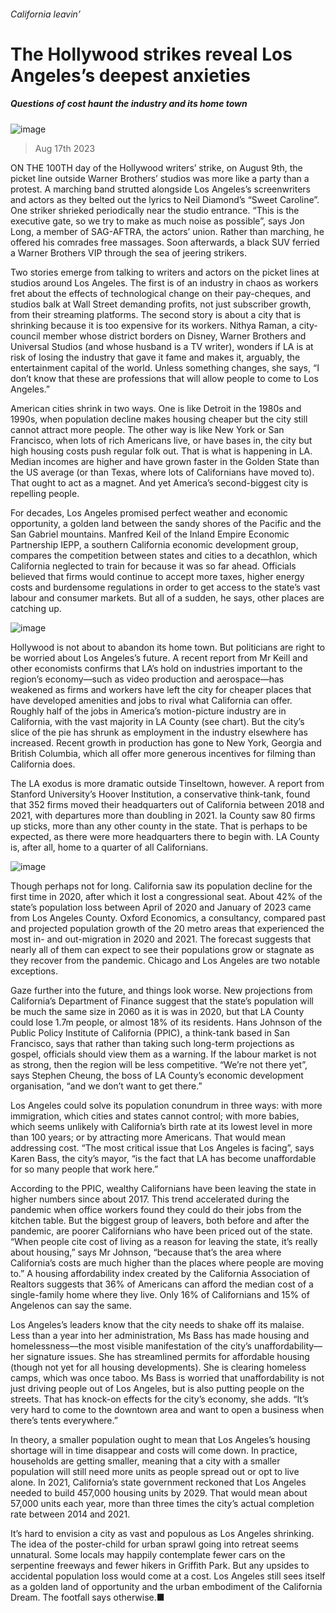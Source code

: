 ###### California leavin’
# The Hollywood strikes reveal Los Angeles’s deepest anxieties 
##### Questions of cost haunt the industry and its home town 
![image](images/20230819_USP003.jpg) 
> Aug 17th 2023 
ON THE 100TH day of the Hollywood writers’ strike, on August 9th, the picket line outside Warner Brothers’ studios was more like a party than a protest. A marching band strutted alongside Los Angeles’s screenwriters and actors as they belted out the lyrics to Neil Diamond’s “Sweet Caroline”. One striker shrieked periodically near the studio entrance. “This is the executive gate, so we try to make as much noise as possible”, says Jon Long, a member of SAG-AFTRA, the actors’ union. Rather than marching, he offered his comrades free massages. Soon afterwards, a black SUV ferried a Warner Brothers VIP through the sea of jeering strikers. 
Two stories emerge from talking to writers and actors on the picket lines at studios around Los Angeles. The first is of an industry in chaos as workers fret about the effects of technological change on their pay-cheques, and studios balk at Wall Street demanding profits, not just subscriber growth, from their streaming platforms. The second story is about a city that is shrinking because it is too expensive for its workers. Nithya Raman, a city-council member whose district borders on Disney, Warner Brothers and Universal Studios (and whose husband is a TV writer), wonders if LA is at risk of losing the industry that gave it fame and makes it, arguably, the entertainment capital of the world. Unless something changes, she says, “I don’t know that these are professions that will allow people to come to Los Angeles.”
American cities shrink in two ways. One is like Detroit in the 1980s and 1990s, when population decline makes housing cheaper but the city still cannot attract more people. The other way is like New York or San Francisco, when lots of rich Americans live, or have bases in, the city but high housing costs push regular folk out. That is what is happening in LA. Median incomes are higher and have grown faster in the Golden State than the US average (or than Texas, where lots of Californians have moved to). That ought to act as a magnet. And yet America’s second-biggest city is repelling people.
For decades, Los Angeles promised perfect weather and economic opportunity, a golden land between the sandy shores of the Pacific and the San Gabriel mountains. Manfred Keil of the Inland Empire Economic Partnership IEPP, a southern California economic development group, compares the competition between states and cities to a decathlon, which California neglected to train for because it was so far ahead. Officials believed that firms would continue to accept more taxes, higher energy costs and burdensome regulations in order to get access to the state’s vast labour and consumer markets. But all of a sudden, he says, other places are catching up. 
![image](images/20230819_USC152.png) 

Hollywood is not about to abandon its home town. But politicians are right to be worried about Los Angeles’s future. A recent report from Mr Keill and other economists confirms that LA’s hold on industries important to the region’s economy—such as video production and aerospace—has weakened as firms and workers have left the city for cheaper places that have developed amenities and jobs to rival what California can offer. Roughly half of the jobs in America’s motion-picture industry are in California, with the vast majority in LA County (see chart). But the city’s slice of the pie has shrunk as employment in the industry elsewhere has increased. Recent growth in production has gone to New York, Georgia and British Columbia, which all offer more generous incentives for filming than California does. 
The LA exodus is more dramatic outside Tinseltown, however. A report from Stanford University’s Hoover Institution, a conservative think-tank, found that 352 firms moved their headquarters out of California between 2018 and 2021, with departures more than doubling in 2021. la County saw 80 firms up sticks, more than any other county in the state. That is perhaps to be expected, as there were more headquarters there to begin with. LA County is, after all, home to a quarter of all Californians.
![image](images/20230819_USC160.png) 

Though perhaps not for long. California saw its population decline for the first time in 2020, after which it lost a congressional seat. About 42% of the state’s population loss between April of 2020 and January of 2023 came from Los Angeles County. Oxford Economics, a consultancy, compared past and projected population growth of the 20 metro areas that experienced the most in- and out-migration in 2020 and 2021. The forecast suggests that nearly all of them can expect to see their populations grow or stagnate as they recover from the pandemic. Chicago and Los Angeles are two notable exceptions. 
Gaze further into the future, and things look worse. New projections from California’s Department of Finance suggest that the state’s population will be much the same size in 2060 as it is was in 2020, but that LA County could lose 1.7m people, or almost 18% of its residents. Hans Johnson of the Public Policy Institute of California (PPIC), a think-tank based in San Francisco, says that rather than taking such long-term projections as gospel, officials should view them as a warning. If the labour market is not as strong, then the region will be less competitive. “We’re not there yet”, says Stephen Cheung, the boss of LA County’s economic development organisation, “and we don’t want to get there.”
Los Angeles could solve its population conundrum in three ways: with more immigration, which cities and states cannot control; with more babies, which seems unlikely with California’s birth rate at its lowest level in more than 100 years; or by attracting more Americans. That would mean addressing cost. “The most critical issue that Los Angeles is facing”, says Karen Bass, the city’s mayor, “is the fact that LA has become unaffordable for so many people that work here.”
According to the PPIC, wealthy Californians have been leaving the state in higher numbers since about 2017. This trend accelerated during the pandemic when office workers found they could do their jobs from the kitchen table. But the biggest group of leavers, both before and after the pandemic, are poorer Californians who have been priced out of the state. “When people cite cost of living as a reason for leaving the state, it’s really about housing,” says Mr Johnson, “because that’s the area where California’s costs are much higher than the places where people are moving to.” A housing affordability index created by the California Association of Realtors suggests that 36% of Americans can afford the median cost of a single-family home where they live. Only 16% of Californians and 15% of Angelenos can say the same. 
Los Angeles’s leaders know that the city needs to shake off its malaise. Less than a year into her administration, Ms Bass has made housing and homelessness—the most visible manifestation of the city’s unaffordability—her signature issues. She has streamlined permits for affordable housing (though not yet for all housing developments). She is clearing homeless camps, which was once taboo. Ms Bass is worried that unaffordability is not just driving people out of Los Angeles, but is also putting people on the streets. That has knock-on effects for the city’s economy, she adds. “It’s very hard to come to the downtown area and want to open a business when there’s tents everywhere.”
In theory, a smaller population ought to mean that Los Angeles’s housing shortage will in time disappear and costs will come down. In practice, households are getting smaller, meaning that a city with a smaller population will still need more units as people spread out or opt to live alone. In 2021, California’s state government reckoned that Los Angeles needed to build 457,000 housing units by 2029. That would mean about 57,000 units each year, more than three times the city’s actual completion rate between 2014 and 2021. 
It’s hard to envision a city as vast and populous as Los Angeles shrinking. The idea of the poster-child for urban sprawl going into retreat seems unnatural. Some locals may happily contemplate fewer cars on the serpentine freeways and fewer hikers in Griffith Park. But any upsides to accidental population loss would come at a cost. Los Angeles still sees itself as a golden land of opportunity and the urban embodiment of the California Dream. The footfall says otherwise.■

